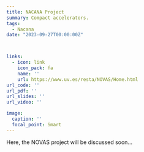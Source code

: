 ```yaml
---
title: NACANA Project
summary: Compact accelerators.
tags:
  - Nacana
date: "2023-09-27T00:00:00Z"



links:
  - icon: link
    icon_pack: fa
    name: ''
    url: https://www.uv.es/resta/NOVAS/Home.html
url_code: ''
url_pdf: ''
url_slides: ''
url_video: ''

image:
  caption: ''
  focal_point: Smart
---
```

Here, the NOVAS project will be discussed soon...